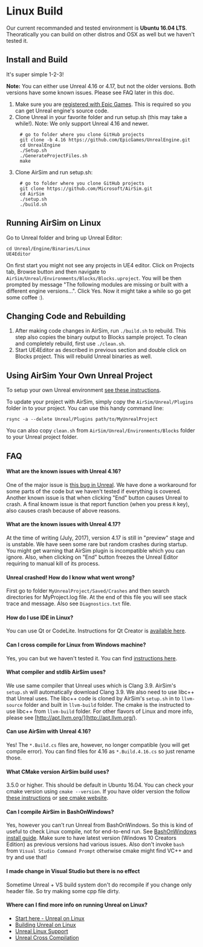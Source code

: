# Linux Build

Our current recommanded and tested environment is **Ubuntu 16.04 LTS**. Theoratically you can build on other distros and OSX as well but we haven't tested it.

## Install and Build
It's super simple 1-2-3!

**Note:** You can either use Unreal 4.16 or 4.17, but not the older versions. Both versions have some known issues. Please see FAQ later in this doc.

1. Make sure you are [registered with Epic Games](https://docs.unrealengine.com/latest/INT/Platforms/Linux/BeginnerLinuxDeveloper/SettingUpAnUnrealWorkflow/1/index.html). This is required so you can get Unreal engine's source code.
2. Clone Unreal in your favorite folder and run setup.sh (this may take a while!). Note: We only support Unreal 4.16 and newer.
```
     # go to folder where you clone GitHub projects
     git clone -b 4.16 https://github.com/EpicGames/UnrealEngine.git
     cd UnrealEngine
     ./Setup.sh
     ./GenerateProjectFiles.sh
     make
```
3. Clone AirSim and run setup.sh:
```
     # go to folder where you clone GitHub projects
     git clone https://github.com/Microsoft/AirSim.git
     cd AirSim
     ./setup.sh
     ./build.sh
```

## Running AirSim on Linux
Go to Unreal folder and bring up Unreal Editor:
```
cd Unreal/Engine/Binaries/Linux
UE4Editor
```

On first start you might not see any projects in UE4 editor. Click on Projects tab, Browse button and then navigate to `AirSim/Unreal/Environments/Blocks/Blocks.uproject`. You will be then prompted by message "The following modules are missing or built with a different engine versions...". Click Yes. Now it might take a while so go get some coffee :).

## Changing Code and Rebuilding
1. After making code changes in AirSim, run `./build.sh` to rebuild. This step also copies the binary output to Blocks sample project. To clean and completely rebuild, first use `./clean.sh`.
2. Start UE4Editor as described in previous section and double click on Blocks project. This will rebuild Unreal binaries as well.

## Using AirSim Your Own Unreal Project
To setup your own Unreal environment [see these instructions](unreal_custenv,md).

To update your project with AirSim, simply copy the `AirSim/Unreal/Plugins` folder in to your project. You can use this handy command line:
```
rsync -a --delete Unreal/Plugins path/to/MyUnrealProject
```
You can also copy `clean.sh` from `AirSim/Unreal/Environments/Blocks` folder to your Unreal project folder.

## FAQ

#### What are the known issues with Unreal 4.16?
One of the major issue is [this bug in Unreal](https://answers.unrealengine.com/questions/664905/unreal-crashes-on-two-lines-of-extremely-simple-st.html). We have done a workaround for some parts of the code but we haven't tested if everything is covered. Another known issue is that when clicking "End" button causes Unreal to crash. A final knowm issue is that report function (when you press `R` key), also causes crash because of above reasons.

#### What are the known issues with Unreal 4.17?
At the time of writing (July, 2017), version 4.17 is still in "preview" stage and is unstable. We have seen some rare but random crashes during startup. You might get warning that AirSim plugin is incompatible which you can ignore. Also, when clicking on "End" button freezes the Unreal Editor requiring to manual kill of its process. 

#### Unreal crashed! How do I know what went wrong?
First go to folder `MyUnrealProject/Saved/Crashes` and then search directories for MyProject.log file. At the end of this file you will see stack trace and message. Also see `Diagnostics.txt` file.

#### How do I use IDE in Linux?
You can use Qt or CodeLite. Instructions for Qt Creator is [available here](https://docs.unrealengine.com/latest/INT/Platforms/Linux/BeginnerLinuxDeveloper/SettingUpAnIDE/index.html).

#### Can I cross compile for Linux from Windows machine?
Yes, you can but we haven't tested it. You can find [instructions here](https://docs.unrealengine.com/latest/INT/Platforms/Linux/GettingStarted/index.html).

#### What compiler and stdlib AirSim uses?
We use same compiler that Unreal uses which is Clang 3.9. AirSim's `setup.sh` will automatically download Clang 3.9. We also need to use libc++ that Unreal uses. The libc++ code is cloned by AirSim's `setup.sh` in to `llvm-source` folder and built in `llvm-build` folder. The cmake is the instructed to use libc++ from `llvm-build` folder. For other flavors of Linux and more info, please see [http://apt.llvm.org/](http://apt.llvm.org/).

#### Can use AirSim with Unreal 4.16?
Yes! The `*.Build.cs` files are, however, no longer compatible (you will get compile error). You can find files for 4.16 as `*.Build.4.16.cs` so just rename those. 

#### What CMake version AirSim build uses?
3.5.0 or higher. This should be default in Ubuntu 16.04. You can check your cmake version using `cmake --version`. If you have older version the follow [these instructions](cmake.md) or [see cmake website](https://cmake.org/install/).

#### Can I compile AirSim in BashOnWindows?
Yes, however you can't run Unreal from BashOnWindows. So this is kind of useful to check Linux compile, not for end-to-end run. See [BashOnWindows install guide](https://msdn.microsoft.com/en-us/commandline/wsl/install_guide). Make sure to have latest version (Windows 10 Creators Edition) as previous versions had various issues. Also don't invoke `bash` from `Visual Studio Command Prompt` otherwise cmake might find VC++ and try and use that!

#### I made change in Visual Studio but there is no effect
Sometime Unreal + VS build system don't do recompile if you change only header file. So try making some cpp file dirty.

#### Where can I find more info on running Unreal on Linux?
* [Start here - Unreal on Linux](https://docs.unrealengine.com/latest/INT/Platforms/Linux/index.html)
* [Building Unreal on Linux](https://wiki.unrealengine.com/Building_On_Linux#Clang)
* [Unreal Linux Support](https://wiki.unrealengine.com/Linux_Support)
* [Unreal Cross Compilation](https://wiki.unrealengine.com/Compiling_For_Linux)

